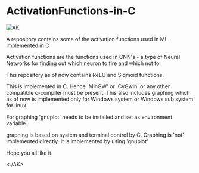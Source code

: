 # ActivationFunctions-in-C

[![AK](https://img.shields.io/badge/AK-Made%20by%20AK-success)](https://github.com/ArvindAROO/)

A repository contains some of the activation functions used in ML implemented in C

Activation functions are the functions used in CNN's - a type of Neural Networks for finding out which neuron to fire and which not to.

This repository as of now contains ReLU and Sigmoid functions.

This is implemented in C. Hence 'MinGW' or 'CyGwin' or any other compatible c-compiler must be present.
This also includes graphing which as of now is implemented only for Windows system or Windows sub system for linux

For graphing 'gnuplot' needs to be installed and set as environment variable.

graphing is based on system and terminal control by C. Graphing is 'not' implemented directly. It is implemented by using 'gnuplot'

Hope you all like it

<./AK>
